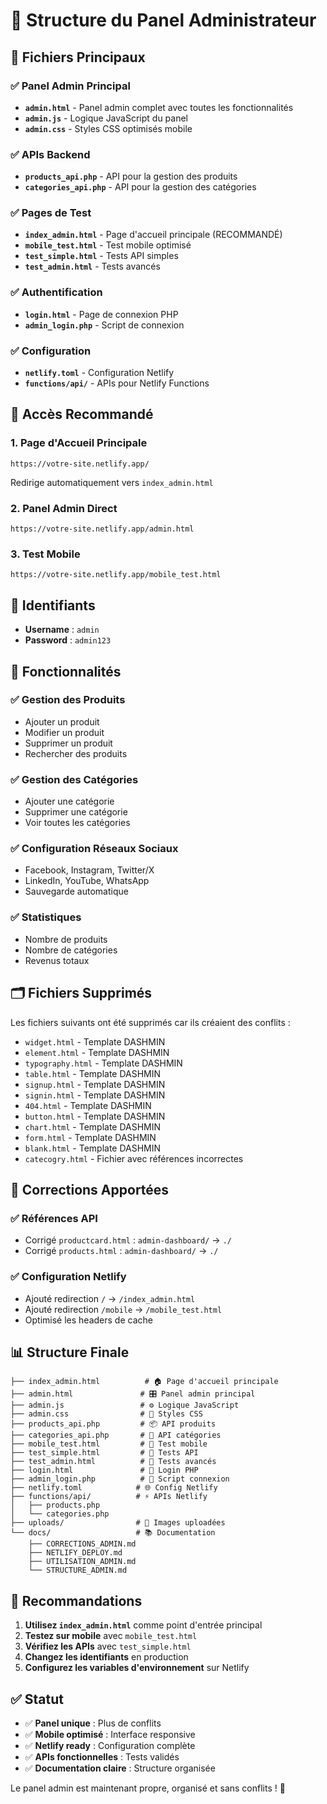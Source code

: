 # 📁 Structure du Panel Administrateur

## 🎯 Fichiers Principaux

### ✅ Panel Admin Principal
- **`admin.html`** - Panel admin complet avec toutes les fonctionnalités
- **`admin.js`** - Logique JavaScript du panel
- **`admin.css`** - Styles CSS optimisés mobile

### ✅ APIs Backend
- **`products_api.php`** - API pour la gestion des produits
- **`categories_api.php`** - API pour la gestion des catégories

### ✅ Pages de Test
- **`index_admin.html`** - Page d'accueil principale (RECOMMANDÉ)
- **`mobile_test.html`** - Test mobile optimisé
- **`test_simple.html`** - Tests API simples
- **`test_admin.html`** - Tests avancés

### ✅ Authentification
- **`login.html`** - Page de connexion PHP
- **`admin_login.php`** - Script de connexion

### ✅ Configuration
- **`netlify.toml`** - Configuration Netlify
- **`functions/api/`** - APIs pour Netlify Functions

## 🚀 Accès Recommandé

### 1. Page d'Accueil Principale
```
https://votre-site.netlify.app/
```
Redirige automatiquement vers `index_admin.html`

### 2. Panel Admin Direct
```
https://votre-site.netlify.app/admin.html
```

### 3. Test Mobile
```
https://votre-site.netlify.app/mobile_test.html
```

## 🔐 Identifiants

- **Username** : `admin`
- **Password** : `admin123`

## 📱 Fonctionnalités

### ✅ Gestion des Produits
- Ajouter un produit
- Modifier un produit
- Supprimer un produit
- Rechercher des produits

### ✅ Gestion des Catégories
- Ajouter une catégorie
- Supprimer une catégorie
- Voir toutes les catégories

### ✅ Configuration Réseaux Sociaux
- Facebook, Instagram, Twitter/X
- LinkedIn, YouTube, WhatsApp
- Sauvegarde automatique

### ✅ Statistiques
- Nombre de produits
- Nombre de catégories
- Revenus totaux

## 🗂️ Fichiers Supprimés

Les fichiers suivants ont été supprimés car ils créaient des conflits :

- `widget.html` - Template DASHMIN
- `element.html` - Template DASHMIN
- `typography.html` - Template DASHMIN
- `table.html` - Template DASHMIN
- `signup.html` - Template DASHMIN
- `signin.html` - Template DASHMIN
- `404.html` - Template DASHMIN
- `button.html` - Template DASHMIN
- `chart.html` - Template DASHMIN
- `form.html` - Template DASHMIN
- `blank.html` - Template DASHMIN
- `catecogry.html` - Fichier avec références incorrectes

## 🔧 Corrections Apportées

### ✅ Références API
- Corrigé `productcard.html` : `admin-dashboard/` → `./`
- Corrigé `products.html` : `admin-dashboard/` → `./`

### ✅ Configuration Netlify
- Ajouté redirection `/` → `/index_admin.html`
- Ajouté redirection `/mobile` → `/mobile_test.html`
- Optimisé les headers de cache

## 📊 Structure Finale

```
├── index_admin.html          # 🏠 Page d'accueil principale
├── admin.html               # 🎛️ Panel admin principal
├── admin.js                 # ⚙️ Logique JavaScript
├── admin.css                # 🎨 Styles CSS
├── products_api.php         # 📦 API produits
├── categories_api.php       # 📂 API catégories
├── mobile_test.html         # 📱 Test mobile
├── test_simple.html         # 🧪 Tests API
├── test_admin.html          # 🔧 Tests avancés
├── login.html               # 🔐 Login PHP
├── admin_login.php          # 🔑 Script connexion
├── netlify.toml            # 🌐 Config Netlify
├── functions/api/          # ⚡ APIs Netlify
│   ├── products.php
│   └── categories.php
├── uploads/                # 📁 Images uploadées
└── docs/                   # 📚 Documentation
    ├── CORRECTIONS_ADMIN.md
    ├── NETLIFY_DEPLOY.md
    ├── UTILISATION_ADMIN.md
    └── STRUCTURE_ADMIN.md
```

## 🎯 Recommandations

1. **Utilisez `index_admin.html`** comme point d'entrée principal
2. **Testez sur mobile** avec `mobile_test.html`
3. **Vérifiez les APIs** avec `test_simple.html`
4. **Changez les identifiants** en production
5. **Configurez les variables d'environnement** sur Netlify

## ✅ Statut

- ✅ **Panel unique** : Plus de conflits
- ✅ **Mobile optimisé** : Interface responsive
- ✅ **Netlify ready** : Configuration complète
- ✅ **APIs fonctionnelles** : Tests validés
- ✅ **Documentation claire** : Structure organisée

Le panel admin est maintenant propre, organisé et sans conflits ! 🎉